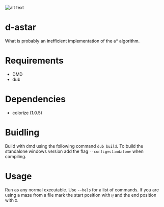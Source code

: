 ![alt text](https://i.imgur.com/K5W4tNx.png)
# d-astar
What is probably an inefficient implementation of the a* algorithm.
# Requirements
- DMD
- dub
# Dependencies
- colorize (1.0.5)
# Buidling
Build with dmd using the following command `dub build`. To build the standalone windows version add the flag `--config=standalone` when compiling.
# Usage
Run as any normal executable. Use `--help` for a list of commands. If you are using a maze from a file mark the start position with `@`
and the end position with `X`.
